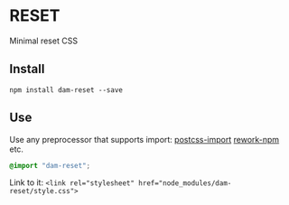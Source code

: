 RESET
=====

Minimal reset CSS

Install
-------

`npm install dam-reset --save`

Use
---

Use any preprocessor that supports import:
[postcss-import](https://github.com/postcss/postcss-import)
[rework-npm](https://github.com/reworkcss/rework-npm)
etc.
```css
@import "dam-reset";
```

Link to it:
`<link rel="stylesheet" href="node_modules/dam-reset/style.css">`

